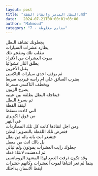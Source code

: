 ```yaml
---
layout: post
title: "البطل المدمر وانقاذ القطة.md"
date:   2024-07-21T00:00:01+03:00
author: "Mahmoud"
category: "7 - مفايم مغلوطة"
---
```

يجعلونك تشاهد البطل\
يطارد عشرات السيارات\
تنقلب تلك وتنفجر تلك\
يموت العشرات من الافراد\
يطلق النار عشوائيا\
يقتل الآخرين\
ثم يوقف احدي سيارات التاكسي\
يضرب السائق علي ام راسه فيرديه صريعا\
ويخطف التاكسي مسرعا\
يصرخ الزبون\
فيعاجله البطل بطلقة بين عينيه\
ثم يسرع البطل\
لينقذ القطة\
التي كادت تسقط\
من فوق الكوبري\
في النهر\
ومن اجل انقاذها كانت كل تلك المطاردات\
فتعرض تلك اللقطة بالتصوير البطئ\
فتشعر انت بانه ياله من بطل\
بل يالك انت من مغفل\
جعلوك رايت العشرات يموتون ولم تبالي\
ثم اندهشت لانقاذ قطة\
وقد تكون ذرفت الدمع لهذا المشهد الرومانسي\
بينما لم تعر انتباها لموت العشرات وكانهم حشرات\
ايقظ الانسان بداخلك
